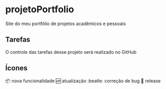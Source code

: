 # projetoPortfolio
Site do meu portfólio de projetos acadêmicos e pessoais

## Tarefas

O controle das tarefas desse projeto será realizado no GitHub

## Ícones

:package: nova funcionalidade
:up: atualização
:beatle: correção de bug
:checkered_flag: release
